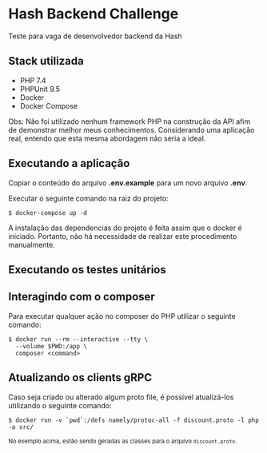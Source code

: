 # Hash Backend Challenge
Teste para vaga de desenvolvedor backend da Hash

## Stack utilizada
- PHP 7.4
- PHPUnit 9.5
- Docker
- Docker Compose

Obs: Não foi utilizado nenhum framework PHP na construção da API afim de demonstrar melhor meus conhecimentos. Considerando uma aplicação real, entendo que esta mesma abordagem não seria a ideal.

## Executando a aplicação
Copiar o conteúdo do arquivo **.env.example** para um novo arquivo **.env**.

Executar o seguinte comando na raiz do projeto:
```
$ docker-compose up -d
```

A instalação das dependencias do projeto é feita assim que o docker é iniciado. Portanto, não há necessidade de realizar este procedimento manualmente.

## Executando os testes unitários


## Interagindo com o composer
Para executar qualquer ação no composer do PHP utilizar o seguinte comando:
```
$ docker run --rm --interactive --tty \
  --volume $PWD:/app \
  composer <command>
```

## Atualizando os clients gRPC
Caso seja criado ou alterado algum proto file, é possível atualizá-los utilizando o seguinte comando:
```
$ docker run -v `pwd`:/defs namely/protoc-all -f discount.proto -l php -o src/
```
<small>No exemplo acima, estão sendo geradas as classes para o arquivo `discount.proto`</smal>.